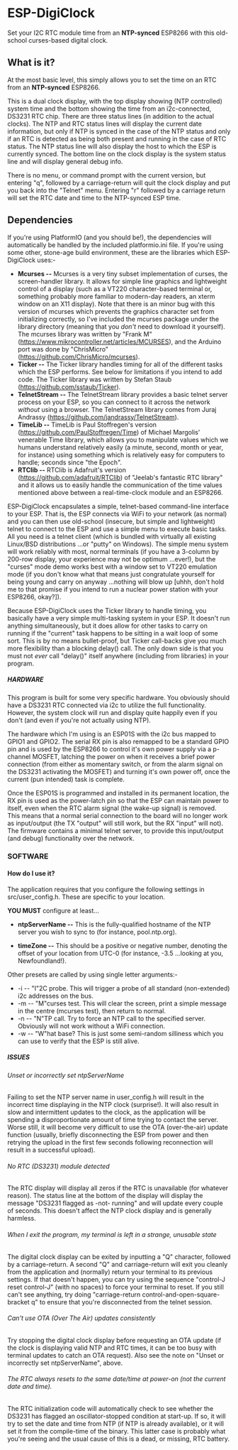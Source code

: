 # ESP-DigiClock
Set your I2C RTC module time from an **NTP-synced** ESP8266 with this old-school curses-based digital clock.

## What is it?
At the most basic level, this simply allows you to set the time on an RTC from an **NTP-synced** ESP8266.

This is a dual clock display, with the top display showing (NTP controlled) system time and the bottom showing the time from an i2c-connected, DS3231 RTC chip.  There are three status lines (in addition to the actual clocks).  The NTP and RTC status lines will display the current date information, but only if NTP is synced in the case of the NTP status and only if an RTC is detected as being both present and running in the case of RTC status.  The NTP status line will also display the host to which the ESP is currently synced.  The bottom line on the clock display is the system status line and will display general debug info.

There is no menu, or command prompt with the current version, but entering "q", followed by a carriage-return will quit the clock display and put you back into the "Telnet" menu.  Entering "r" followed by a carriage return will set the RTC date and time to the NTP-synced ESP time.


## Dependencies

If you're using PlatformIO (and you should be!), the dependencies will automatically be handled by the included platformio.ini file.  If you're using some other, stone-age build environment, these are the libraries which ESP-DigiClock uses:-

+ **Mcurses  --**  Mcurses is a very tiny subset implementation of curses, the screen-handler library.  It allows for simple line graphics and lightweight control of a display (such as a VT220 character-based terminal or, something probably more familiar to modern-day readers, an xterm window on an X11 display).
Note that there is an minor bug with this version of mcurses which prevents the graphics character set from initializing correctly, so I've included the mcurses package under the library directory (meaning that you *don't* need to download it yourself).  The mcurses library was written by "Frank M" (https://www.mikrocontroller.net/articles/MCURSES), and the Arduino port was done by "ChrisMicro" (https://github.com/ChrisMicro/mcurses).
+ **Ticker  --**  The Ticker library handles timing for all of the different tasks which the ESP performs.  See below for limitations if you intend to add code. The Ticker library was written by Stefan Staub (https://github.com/sstaub/Ticker).
+ **TelnetStream  --**  The TelnetStream library provides a basic telnet server process on your ESP, so you can connect to it across the network *without* using a browser.  The TelnetStream library comes from Juraj Andrassy (https://github.com/jandrassy/TelnetStream).
+ **TimeLib  --**  TimeLib is Paul Stoffregen's version (https://github.com/PaulStoffregen/Time) of Michael Margolis' venerable Time library, which allows you to manipulate values which we humans understand relatively easily (a minute, second, month or year, for instance) using something which is relatively easy for computers to handle; seconds since "the Epoch".
+ **RTClib  --**  RTClib is Adafruit's version (https://github.com/adafruit/RTClib) of "Jeelab's fantastic RTC library" and it allows us to easily handle the communication of the time values mentioned above between a real-time-clock module and an ESP8266.


ESP-DigiClock encapsulates a simple, telnet-based command-line interface to your ESP.  That is, the ESP connects via WiFi to your network (as normal) and you can then use old-school (insecure, but simple and lightweight) telnet to connect to the ESP and use a simple menu to execute basic tasks.  All you need is a telnet client (which is bundled with virtually all existing Linux/BSD distributions ...or "putty" on Windows).  The simple menu system will work reliably with most, normal terminals (if you have a 3-column by 200-row display, your experience may not be optimum ...ever!), but the "curses" mode demo works best with a window set to VT220 emulation mode (if you don't know what that means just congratulate yourself for being young and carry on anyway ...nothing will blow up [uhhh, don't hold me to that promise if you intend to run a nuclear power station with your ESP8266, okay?]).


Because ESP-DigiClock uses the Ticker library to handle timing, you basically have a very simple multi-tasking system in your ESP.  It doesn't run anything simultaneously, but it does allow for other tasks to carry on running if the "current" task happens to be sitting in a wait loop of some sort.  This is by no means bullet-proof, but Ticker call-backs give you much more flexibility than a blocking delay() call.  The only down side is that you must not *ever* call "delay()" itself anywhere (including from libraries) in your program.

##### HARDWARE
This program is built for some very specific hardware.  You obviously should have a DS3231 RTC connected via i2c to utilize the full functionality.  However, the system clock will run and display quite happily even if you don't (and even if you're not actually using NTP).

The hardware which I'm using is an ESP01S with the i2c bus mapped to GPIO1 and GPIO2.  The serial RX pin is also remapped to be a standard GPIO pin and is used by the ESP8266 to control it's own power supply via a p-channel MOSFET, latching the power on when it receives a brief power connection (from either as momentary switch, or from the alarm signal on the DS3231 activating the MOSFET) and turning it's own power off, once the current (pun intended) task is complete.

Once the ESP01S is programmed and installed in its permanent location, the RX pin is used as the power-latch pin so that the ESP can maintain power to itself, even when the RTC alarm signal (the wake-up signal) is removed.  This means that a normal serial connection to the board will no longer work as input/output (the TX "output" will still work, but the RX "input" will not).  The firmware contains a minimal telnet server, to provide this input/output (and debug) functionality over the network.



### SOFTWARE


#### How do I use it?

The application requires that you configure the following settings in src/user_config.h.  These are specific to your location.

**YOU MUST** configure at least... 

+ **ntpServerName  --**  This is the fully-qualified hostname of the NTP server you wish to sync to (for instance, pool.ntp.org).

+ **timeZone  --**  This should be a positive or negative number, denoting the offset of your location from UTC-0 (for instance, -3.5 ...looking at you, Newfoundland!).

Other presets are called by using single letter arguments:-

+ -i  --  "I"2C probe.  This will trigger a probe of all standard (non-extended) i2c addresses on the bus.
+ -m  --  "M"curses test. This will clear the screen, print a simple message in the centre (mcurses test), then return to normal.
+ -n  --  "N"TP call.   Try to force an NTP call to the specified server. Obviously will not work without a WiFi connection.
+ -w  --  "W"hat base?  This is just some semi-random silliness which you can use to verify that the ESP is still alive.


##### ISSUES

###### Unset or incorrectly set ntpServerName
Failing to set the NTP server name in user_config.h will result in the incorrect time displaying in the NTP clock (surprise!).  It will also result in slow and intermittent updates to the clock, as the application will be spending a disproportionate amount of time trying to contact the server.  Worse still, it will become very difficult to use the OTA (over-the-air) update function (usually, briefly disconnecting the ESP from power and then retrying the upload in the first few seconds following reconnection will result in a successful upload).

###### No RTC (DS3231) module detected
The RTC display will display all zeros if the RTC is unavailable (for whatever reason).  The status line at the bottom of the display will display the message "DS3231 flagged as -not- running" and will update every couple of seconds.  This doesn't affect the NTP clock display and is generally harmless.

###### When I exit the program, my terminal is left in a strange, unusable state
The digital clock display can be exited by inputting a "Q" character, followed by a carriage-return.  A second "Q" and carriage-return will exit you cleanly from the application and (normally) return your terminal to its previous settings.  If that doesn't happen, you can try using the sequence "control-J reset control-J" (with no spaces) to force your terminal to reset.  If you still can't see anything, try doing "carriage-return control-and-open-square-bracket q" to ensure that you're disconnected from the telnet session.

###### Can't use OTA (Over The Air) updates consistently
Try stopping the digital clock display before requesting an OTA update (if the clock is displaying valid NTP and RTC times, it can be too busy with terminal updates to catch an OTA request).  Also see the note on "Unset or incorrectly set ntpServerName", above.

###### The RTC always resets to the same date/time at power-on (not the current date and time).
The RTC initialization code will automatically check to see whether the DS3231 has flagged an oscillator-stopped condition at start-up.  If so, it will try to set the date and time from NTP (if NTP is already available), or it will set it from the compile-time of the binary.  This latter case is probably what you're seeing and the usual cause of this is a dead, or missing, RTC battery.

